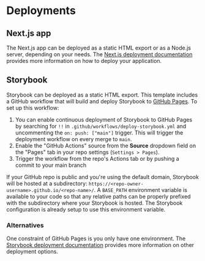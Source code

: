# Deployments

## Next.js app

The Next.js app can be deployed as a static HTML export or as a Node.js server, depending on your needs. The [Next.js deployment documentation](https://nextjs.org/docs/deployment) provides more information on how to deploy your application.

## Storybook

Storybook can be deployed as a static HTML export. This template includes a GitHub workflow that will build and deploy Storybook to [GitHub Pages](https://pages.github.com/). To set up this workflow:

1. You can enable continuous deployment of Storybook to GitHub Pages by searching for `!!` in `.github/workflows/deploy-storybook.yml` and uncommenting the `on: push: ["main"]` trigger. This will trigger the deployment workflow on every merge to `main`.
1. Enable the "GitHub Actions" source from the **Source** dropdown field on the "Pages" tab in your repo settings (`Settings > Pages`).
1. Trigger the workflow from the repo's Actions tab or by pushing a commit to your main branch

If your GitHub repo is public and you're using the default domain, Storybook will be hosted at a subdirectory: `https://<repo-owner-username>.github.io/<repo-name>/`. A `BASE_PATH` environment variable is available to your code so that any relative paths can be properly prefixed with the subdirectory where your Storybook is hosted. The Storybook configuration is already setup to use this environment variable.

### Alternatives

One constraint of GitHub Pages is you only have one environment. The [Storybook deployment documentation](https://storybook.js.org/docs/react/sharing/publish-storybook) provides more information on other deployment options.

